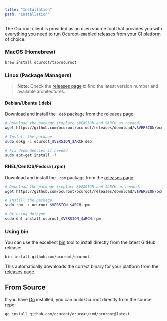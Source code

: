 ```yaml
---
title: "Installation"
path: "installation"
---
```


The Ocuroot client is provided as an open source tool that provides you with everything you
need to run Ocuroot-enabled releases from your CI platform of choice.

### MacOS (Homebrew)

```bash
brew install ocuroot/tap/ocuroot
```

### Linux (Package Managers)

> **Note:** Check the [releases page](https://github.com/ocuroot/ocuroot/releases) to find the latest version number and available architectures.

#### Debian/Ubuntu (.deb)

Download and install the `.deb` package from the [releases page](https://github.com/ocuroot/ocuroot/releases):

```bash
# Download the package (replace $VERSION and $ARCH as needed)
wget https://github.com/ocuroot/ocuroot/releases/download/v$VERSION/ocuroot_$VERSION_$ARCH.deb

# Install the package
sudo dpkg -i ocuroot_$VERSION_$ARCH.deb

# Fix dependencies if needed
sudo apt-get install -f
```

#### RHEL/CentOS/Fedora (.rpm)

Download and install the `.rpm` package from the [releases page](https://github.com/ocuroot/ocuroot/releases):

```bash
# Download the package (replace $VERSION and $ARCH as needed)
wget https://github.com/ocuroot/ocuroot/releases/download/v$VERSION/ocuroot_$VERSION_$ARCH.rpm

# Install the package
sudo rpm -i ocuroot_$VERSION_$ARCH.rpm

# Or using dnf/yum
sudo dnf install ocuroot_$VERSION_$ARCH.rpm
```

### Using bin

You can use the excellent [bin](https://github.com/marcosnils/bin) tool to install directly from the latest GitHub release:

```bash
bin install github.com/ocuroot/ocuroot
```

This automatically downloads the correct binary for your platform from the [releases page](https://github.com/ocuroot/ocuroot/releases).


## From Source

If you have [Go](https://go.dev/) installed, you can build Ocuroot directly from the source repo:

```bash
go install github.com/ocuroot/ocuroot/cmd/ocuroot@latest
```

